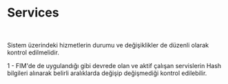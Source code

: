 <h1> Services </h1>
</br>

Sistem üzerindeki hizmetlerin durumu ve değişiklikler de düzenli olarak kontrol edilmelidir. 

1 - FIM'de de uygulandığı gibi devrede olan ve aktif çalışan servislerin Hash bilgileri alınarak belirli aralıklarda değişip değişmediği kontrol edilebilir.





